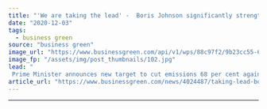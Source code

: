 ```yaml
---
title: "'We are taking the lead' -  Boris Johnson significantly strengthens UK's 2030 carbon target"
date: "2020-12-03"
tags: 
  - business green
source: "business green"
image_url: "https://www.businessgreen.com/api/v1/wps/88c97f2/9b23cc55-6880-4b9a-a5ef-1e050e5eaf2a/5/boris-signs-paris-agreement-185x114.jpg"
image_fp: "/assets/img/post_thumbnails/102.jpg"
lead: "
 Prime Minister announces new target to cut emissions 68 per cent against 1990 levels by 2030, confirming a major tightening of carbon goals as part of UK's pre-COP26 submission to the Paris Agreement ..."
article_url: "https://www.businessgreen.com/news/4024487/taking-lead-boris-johnson-significantly-strengthens-uk-2030-carbon-target"
---
```


---
